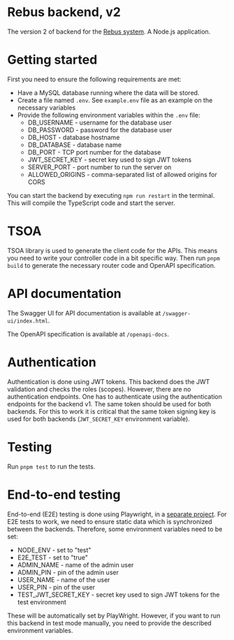 # Rebus backend, v2

The version 2 of backend for the [Rebus system](..). A Node.js application.

# Getting started

First you need to ensure the following requirements are met:

- Have a MySQL database running where the data will be stored.
- Create a file named `.env`. See `example.env` file as an example on the necessary variables
- Provide the following environment variables within the `.env` file:
    - DB_USERNAME - username for the database user
    - DB_PASSWORD - password for the database user
    - DB_HOST - database hostname
    - DB_DATABASE - database name
    - DB_PORT - TCP port number for the database
    - JWT_SECRET_KEY - secret key used to sign JWT tokens
    - SERVER_PORT - port number to run the server on
    - ALLOWED_ORIGINS - comma-separated list of allowed origins for CORS

You can start the backend by executing `npm run restart` in the terminal. This will compile the
TypeScript code and start the server.

# TSOA

TSOA library is used to generate the client code for the APIs. This means you need to write your
controller code in a bit specific way. Then run `pnpm build` to generate the necessary router
code and OpenAPI specification.

# API documentation

The Swagger UI for API documentation is available at `/swagger-ui/index.html`.

The OpenAPI specification is available at `/openapi-docs`.

# Authentication

Authentication is done using JWT tokens. This backend does the JWT validation and checks the roles
(scopes). However, there are no authentication endpoints. One has to authenticate using the
authentication endpoints for the backend v1. The same token should be used for both backends.
For this to work it is critical that the same token signing key is used for both
backends (`JWT_SECRET_KEY` environment variable).

# Testing

Run `pnpm test` to run the tests.

# End-to-end testing

End-to-end (E2E) testing is done using Playwright, in a [separate project](../e2e-testing).
For E2E tests to work, we need to ensure static data which is synchronized between the backends.
Therefore, some environment variables need to be set:

- NODE_ENV - set to "test"
- E2E_TEST - set to "true"
- ADMIN_NAME - name of the admin user
- ADMIN_PIN - pin of the admin user
- USER_NAME - name of the user
- USER_PIN - pin of the user
- TEST_JWT_SECRET_KEY - secret key used to sign JWT tokens for the test environment

These will be automatically set by PlayWright. However, if you want to run this backend in test mode manually, you need
to provide the described environment variables.

